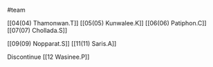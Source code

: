 #team

[[04(04) Thamonwan.T]]
[[05(05) Kunwalee.K]]
[[06(06) Patiphon.C]]
[[07(07) Chollada.S]]

[[09(09) Nopparat.S]]
[[11(11) Saris.A]]

Discontinue
[[12 Wasinee.P]]

